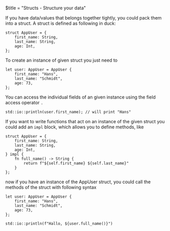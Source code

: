 $title = "Structs - Structure your data"

If you have data/values that belongs together tightly, you could pack them into a struct.
A struct is defined as following in duck:

```duck
struct AppUser = {
    first_name: String,
    last_name: String,
    age: Int,
};
```

To create an instance of given struct you just need to

```duck
let user: AppUser = AppUser {
    first_name: "Hans",
    last_name: "Schmidt",
    age: 73,
};
```

You can access the individual fields of an given instance using the field access operator `.`

```duck
std::io::println(user.first_name); // will print "Hans"
```

If you want to write functions that act on an instance of the given struct you could add an `impl` block, which allows you to define methods, like

```duck
struct AppUser = {
    first_name: String,
    last_name: String,
    age: Int,
} impl {
    fn full_name() -> String {
        return f"${self.first_name} ${self.last_name}"
    }
};
```

now if you have an instance of the AppUser struct, you could call the methods of the struct with following syntax
```duck
let user: AppUser = AppUser {
    first_name: "Hans",
    last_name: "Schmidt",
    age: 73,
};

std::io::println(f"Hallo, ${user.full_name()}")
```
